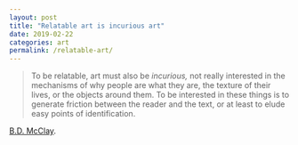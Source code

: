 ```yaml
---
layout: post
title: "Relatable art is incurious art"
date: 2019-02-22
categories: art
permalink: /relatable-art/
---
```


> To be relatable, art must also be *incurious,* not really interested in the mechanisms of why people are what they are, the texture of their lives, or the objects around them. To be interested in these things is to generate friction between the reader and the text, or at least to elude easy points of identification. 

[B.D. McClay](https://thebaffler.com/latest/the-puppet-master-mcclay).